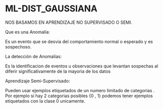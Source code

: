 # ML-DIST_GAUSSIANA
 NOS BASAMOS EN APRENDIZAJE NO SUPERVISADO O SEMI. 

Que es una Anomalía: 

Es un evento que se desvia del comportamiento normal o esperado y es sospechoso.  

La detección de Anomalías:  

Es la identificacion de eventos u observaciones que levantan sospechas al diferir significativamente de la mayoria de los datos 


Aprendizaje Semi-Supervisado:  

Pueden usar ejemplos etiquetados de un numero limitado de categorias . Por ejemplo si hay 2 categorias posibles {0 , 1} podemos tener ejemplos etiquetados con la clase 0 unicamente. 
